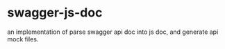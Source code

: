 # swagger-js-doc
an implementation of parse swagger api doc into js doc, and generate api mock files.

